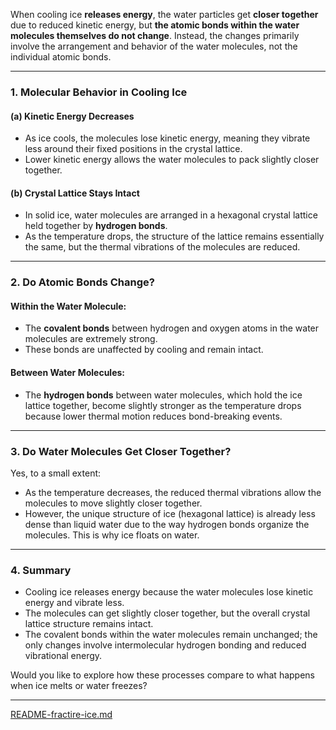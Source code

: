 When cooling ice **releases energy**, the water particles get **closer together** due to reduced kinetic energy, but **the atomic bonds within the water molecules themselves do not change**. Instead, the changes primarily involve the arrangement and behavior of the water molecules, not the individual atomic bonds.

---

### **1. Molecular Behavior in Cooling Ice**
#### (a) **Kinetic Energy Decreases**
- As ice cools, the molecules lose kinetic energy, meaning they vibrate less around their fixed positions in the crystal lattice.
- Lower kinetic energy allows the water molecules to pack slightly closer together.

#### (b) **Crystal Lattice Stays Intact**
- In solid ice, water molecules are arranged in a hexagonal crystal lattice held together by **hydrogen bonds**.
- As the temperature drops, the structure of the lattice remains essentially the same, but the thermal vibrations of the molecules are reduced.

---

### **2. Do Atomic Bonds Change?**
#### **Within the Water Molecule:**
- The **covalent bonds** between hydrogen and oxygen atoms in the water molecules are extremely strong.
- These bonds are unaffected by cooling and remain intact.

#### **Between Water Molecules:**
- The **hydrogen bonds** between water molecules, which hold the ice lattice together, become slightly stronger as the temperature drops because lower thermal motion reduces bond-breaking events.

---

### **3. Do Water Molecules Get Closer Together?**
Yes, to a small extent:
- As the temperature decreases, the reduced thermal vibrations allow the molecules to move slightly closer together.
- However, the unique structure of ice (hexagonal lattice) is already less dense than liquid water due to the way hydrogen bonds organize the molecules. This is why ice floats on water.

---

### **4. Summary**
- Cooling ice releases energy because the water molecules lose kinetic energy and vibrate less.
- The molecules can get slightly closer together, but the overall crystal lattice structure remains intact.
- The covalent bonds within the water molecules remain unchanged; the only changes involve intermolecular hydrogen bonding and reduced vibrational energy.

Would you like to explore how these processes compare to what happens when ice melts or water freezes?


---

[README-fractire-ice.md](https://t2m.io/6TpODy1)
